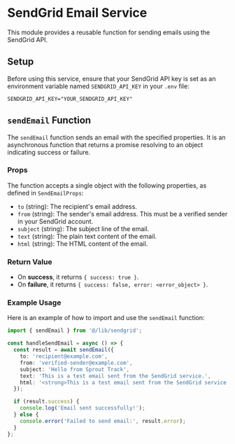 # SendGrid Email Service

This module provides a reusable function for sending emails using the SendGrid API.

## Setup

Before using this service, ensure that your SendGrid API key is set as an environment variable named `SENDGRID_API_KEY` in your `.env` file:

```env
SENDGRID_API_KEY="YOUR_SENDGRID_API_KEY"
```

## `sendEmail` Function

The `sendEmail` function sends an email with the specified properties. It is an asynchronous function that returns a promise resolving to an object indicating success or failure.

### Props

The function accepts a single object with the following properties, as defined in `SendEmailProps`:

- `to` (string): The recipient's email address.
- `from` (string): The sender's email address. This must be a verified sender in your SendGrid account.
- `subject` (string): The subject line of the email.
- `text` (string): The plain text content of the email.
- `html` (string): The HTML content of the email.

### Return Value

- On **success**, it returns `{ success: true }`.
- On **failure**, it returns `{ success: false, error: <error_object> }`.

### Example Usage

Here is an example of how to import and use the `sendEmail` function:

```typescript
import { sendEmail } from '@/lib/sendgrid';

const handleSendEmail = async () => {
  const result = await sendEmail({
    to: 'recipient@example.com',
    from: 'verified-sender@example.com',
    subject: 'Hello from Sprout Track',
    text: 'This is a test email sent from the SendGrid service.',
    html: '<strong>This is a test email sent from the SendGrid service.</strong>',
  });

  if (result.success) {
    console.log('Email sent successfully!');
  } else {
    console.error('Failed to send email:', result.error);
  }
};
``` 